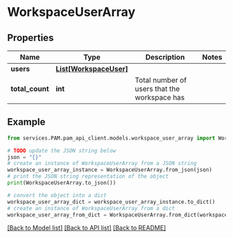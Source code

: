 # WorkspaceUserArray


## Properties

Name | Type | Description | Notes
------------ | ------------- | ------------- | -------------
**users** | [**List[WorkspaceUser]**](WorkspaceUser.md) |  | 
**total_count** | **int** | Total number of users that the workspace has | 

## Example

```python
from services.PAM.pam_api_client.models.workspace_user_array import WorkspaceUserArray

# TODO update the JSON string below
json = "{}"
# create an instance of WorkspaceUserArray from a JSON string
workspace_user_array_instance = WorkspaceUserArray.from_json(json)
# print the JSON string representation of the object
print(WorkspaceUserArray.to_json())

# convert the object into a dict
workspace_user_array_dict = workspace_user_array_instance.to_dict()
# create an instance of WorkspaceUserArray from a dict
workspace_user_array_from_dict = WorkspaceUserArray.from_dict(workspace_user_array_dict)
```
[[Back to Model list]](../README.md#documentation-for-models) [[Back to API list]](../README.md#documentation-for-api-endpoints) [[Back to README]](../README.md)


